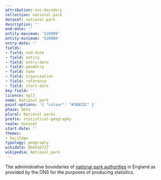 ```yaml
---
attribution: ons-boundary
collection: national-park
dataset: national-park
description: ''
end-date: ''
entity-maximum: '520999'
entity-minimum: '520000'
entry-date: ''
fields:
- field: end-date
- field: entity
- field: entry-date
- field: geometry
- field: name
- field: organisation
- field: reference
- field: start-date
key-field: ''
licence: ogl3
name: National park
paint-options: '{ "colour": "#3DA52C" }'
phase: beta
plural: National parks
prefix: statistical-geography
realm: dataset
start-date: ''
themes:
- heritage
typology: geography
wikidata: Q60256727
wikipedia: National_park
---
```


The administrative boundaries of [national park authorities](/dataset/national-park-authority) in England as provided by the ONS for the purposes of producing statistics.
